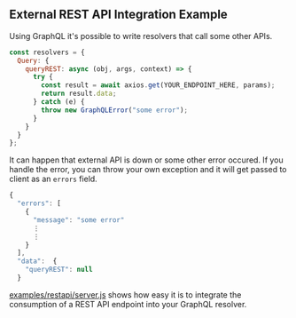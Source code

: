## External REST API Integration Example

Using GraphQL it's possible to write resolvers that call some other APIs.

```js
const resolvers = {
  Query: {
    queryREST: async (obj, args, context) => {
      try {
        const result = await axios.get(YOUR_ENDPOINT_HERE, params);
        return result.data;
      } catch (e) {
        throw new GraphQLError("some error");
      }
    }
  }
};
```

It can happen that external API is down or some other error occured. If you handle the error, you can throw your own exception and it will get passed to client as an `errors` field.

```js
{
  "errors": [
    {
      "message": "some error"
      ⋮
      ⋮
    }
  ],
  "data":  {
    "queryREST": null
  }
```

[examples/restapi/server.js](../../examples/restapi/server.js#L26-L39) shows how easy it is to integrate the consumption of a REST API endpoint into your GraphQL resolver.
